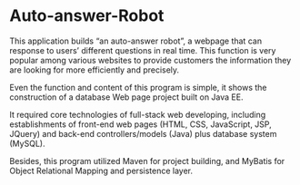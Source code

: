 # Auto-answer-Robot
This application builds “an auto-answer robot”, a webpage that can response to users’ different questions in real time. This function is very popular among various websites to provide customers the information they are looking for more efficiently and precisely.
 
Even the function and content of this program is simple, it shows the construction of a database Web page project built on Java EE. 

It required core technologies of full-stack web developing, including establishments of front-end web pages (HTML, CSS, JavaScript, JSP, JQuery) and back-end controllers/models (Java) plus database system (MySQL).

Besides, this program utilized Maven for project building, and MyBatis for Object Relational Mapping and persistence layer. 
